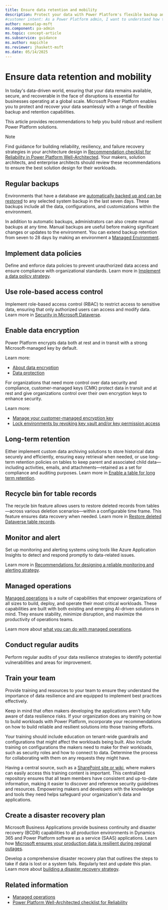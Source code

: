 ```yaml
---
title: Ensure data retention and mobility
description: Protect your data with Power Platform's flexible backup and retention capabilities to ensure resilience and recoverability for business-critical data.
#customer intent: As a Power Platform admin, I want to understand how to enhance data resilience so that I can protect and recover business-critical data effectively.
author: manuelap-msft
ms.component: pa-admin
ms.topic: concept-article
ms.subservice: guidance
ms.author: mapichle
ms.reviewer: jhaskett-msft
ms.date: 05/14/2025
---
```


# Ensure data retention and mobility

In today's data-driven world, ensuring that your data remains available, secure, and recoverable in the face of disruptions is essential for businesses operating at a global scale. Microsoft Power Platform enables you to protect and recover your data seamlessly with a range of flexible backup and retention capabilities.

This article provides recommendations to help you build robust and resilient Power Platform solutions.

> [!NOTE]
> Find guidance for building reliability, resiliency, and failure recovery strategies in your architecture design in [Recommendation checklist for Reliability in Power Platform Well-Architected](../../well-architected/reliability/checklist.md). Your makers, solution architects, and enterprise architects should review these recommendations to ensure the best solution design for their workloads. 

## Regular backups

Environments that have a database are [automatically backed up and can be restored](../../admin/backup-restore-environments.md) to any selected system backup in the last seven days. These backups include all the data, configurations, and customizations within the environment. 

In addition to automatic backups, administrators can also create manual backups at any time. Manual backups are useful before making significant changes or updates to the environment. You can extend backup retention from seven to 28 days by making an environment a [Managed Environment](../../admin/managed-environment-overview.md).

## Implement data policies

Define and enforce data policies to prevent unauthorized data access and ensure compliance with organizational standards. Learn more in [Implement a data policy strategy](dlp-strategy.md).

## Use role-based access control

Implement role-based access control (RBAC) to restrict access to sensitive data, ensuring that only authorized users can access and modify data. Learn more in [Security in Microsoft Dataverse](../../admin/wp-security.md).

## Enable data encryption

Power Platform encrypts data both at rest and in transit with a strong Microsoft-managed key by default.

Learn more:

- [About data encryption](../../admin/about-encryption.md)
- [Data protection](../../admin/wp-compliance-data-privacy.md#data-protection)

For organizations that need more control over data security and compliance, customer-managed keys (CMK) protect data in transit and at rest and give organizations control over their own encryption keys to enhance security.

Learn more:

- [Manage your customer-managed encryption key](../../admin/customer-managed-key.md)
- [Lock environments by revoking key vault and/or key permission access](../../admin/cmk-lock-unlock.md)

## Long-term retention

Either implement custom data archiving solutions to store historical data securely and efficiently, ensuring easy retrieval when needed, or use long-term retention policies on tables to keep parent and associated child data—including activities, emails, and attachments—retained as a set for compliance and auditing purposes. Learn more in [Enable a table for long term retention](/power-apps/maker/data-platform/data-retention-set#enable-a-table-for-long-term-retention).

## Recycle bin for table records

The recycle bin feature allows users to restore deleted records from tables—across various deletion scenarios—within a configurable time frame. This feature ensures data recovery when needed. Learn more in [Restore deleted Dataverse table records](../../admin/restore-deleted-table-records.md).

## Monitor and alert

Set up monitoring and alerting systems using tools like Azure Application Insights to detect and respond promptly to data-related issues.

Learn more in [Recommendations for designing a reliable monitoring and alerting strategy](../../well-architected/reliability/monitoring-alerting-strategy.md).

## Managed operations

[Managed operations](../../admin/operations/overview.md) is a suite of capabilities that empower organizations of all sizes to build, deploy, and operate their most critical workloads. These capabilities are built with both existing and emerging AI-driven solutions in mind. They ensure stability, minimize disruption, and maximize the productivity of operations teams.

Learn more about [what you can do with managed operations](../../admin/operations/overview.md).

## Conduct regular audits

Perform regular audits of your data resilience strategies to identify potential vulnerabilities and areas for improvement.

## Train your team

Provide training and resources to your team to ensure they understand the importance of data resilience and are equipped to implement best practices effectively.

Keep in mind that often makers developing the applications aren't fully aware of data resilience risks. If your organization does any training on how to build workloads with Power Platform, incorporate your recommendations on how to build reliable and resilient solutions into those training efforts.

Your training should include education on tenant-wide guardrails and configurations that might affect the workloads being built. Also include training on configurations the makers need to make for their workloads, such as security roles and how to connect to data. Determine the process for collaborating with them on any requests they might have.

Having a central source, such as a [SharePoint site or wiki](wiki-community.md), where makers can easily access this training content is important. This centralized repository ensures that all team members have consistent and up-to-date information, making it easier to discover and reference security guidelines and resources. Empowering makers and developers with the knowledge and tools they need helps safeguard your organization's data and applications.

## Create a disaster recovery plan

Microsoft Business Applications provide business continuity and disaster recovery (BCDR) capabilities to all production environments in Dynamics 365 and Power Platform software as a service (SAAS) applications. Learn how [Microsoft ensures your production data is resilient during regional outages](../../admin/business-continuity-disaster-recovery.md).

Develop a comprehensive disaster recovery plan that outlines the steps to take if data is lost or a system fails. Regularly test and update this plan. Learn more about [building a disaster recovery strategy](plan-disaster-recovery.md).

## Related information

- [Managed operations](../../admin/operations/overview.md)
- [Power Platform Well-Architected checklist for Reliability](../../well-architected/reliability/checklist.md)
